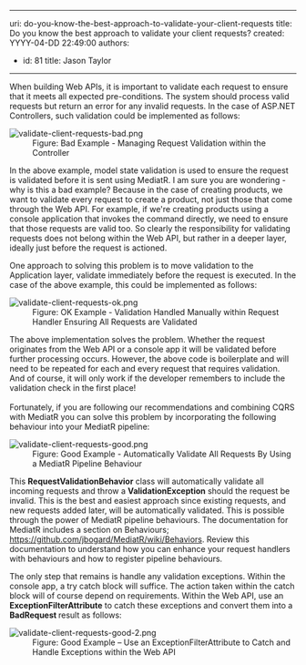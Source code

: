 

---
uri: do-you-know-the-best-approach-to-validate-your-client-requests
title: Do you know the best approach to validate your client requests?
created: YYYY-04-DD 22:49:00
authors:
  - id: 81
    title: Jason Taylor
---




<span class='intro'> <p class="ssw15-rteElement-P">​When building Web APIs, it is important to validate each request to ensure that it meets all expected pre-conditions. The system should process valid requests but return an error for any invalid requests. In the case of ASP.NET Controllers, such validation could be implemented as follows&#58;​<br></p> </span>

<dl class="badImage"><dt>
      <img src="/PublishingImages/validate-client-requests-bad.png" alt="validate-client-requests-bad.png" />
   </dt><dd>Figure&#58; Bad Example - Managing Request Validation within the Controller</dd></dl><p>In the above example, model state validation is used to ensure the request is validated before it is sent using MediatR. I am sure you are wondering - why is this a bad example? Because in the case of creating products, we want to validate every request to create a product, not just those that come through the Web API. For example, if we're creating products using a console application that invokes the command directly, we need to ensure that those requests are valid too. So clearly the responsibility for validating requests does not belong within the Web API, but rather in a deeper layer, ideally just before the request is actioned.</p><p>One approach to solving this problem is to move validation to the Application layer, validate immediately before the request is executed. In the case of the above example, this could be implemented as follows&#58;</p><dl class="image"><dt>
      <img src="/PublishingImages/validate-client-requests-ok.png" alt="validate-client-requests-ok.png" />
   </dt><dd>Figure&#58; OK Example - Validation Handled Manually within Request Handler Ensuring All Requests are Validated</dd></dl><p>The above implementation solves the problem. Whether the request originates from the Web API or a console app it will be validated before further processing occurs. However, the above code is boilerplate and will need to be repeated for each and every request that requires validation. And of course, it will only work if the developer remembers to include the validation check in the first place!<br>&#160;<br>Fortunately, if you are following our recommendations and combining CQRS with MediatR you can solve this problem by incorporating the following behaviour into your MediatR pipeline&#58;</p><dl class="goodImage"><dt>
      <img src="/PublishingImages/validate-client-requests-good.png" alt="validate-client-requests-good.png" />
   </dt><dd>Figure&#58; Good Example - Automatically Validate All Requests By Using a MediatR Pipeline Behaviour</dd></dl><p>This 
   <strong>RequestValidationBehavior</strong> class will automatically validate all incoming requests and throw a 
   <strong>ValidationException</strong> should the request be invalid. This is the best and easiest approach since existing requests, and new requests added later, will be automatically validated. This is possible through the power of MediatR pipeline behaviours. The documentation for MediatR includes a section on Behaviours; 
   <a href="https&#58;//github.com/jbogard/MediatR/wiki/Behaviors">https&#58;//github.com/jbogard/MediatR/wiki/Behaviors</a>. Review this documentation to understand how you can enhance your request handlers with behaviours and how to register pipeline behaviours.​<br></p><p>The only step that remains is handle any validation exceptions. Within the console app, a try catch block will suffice. The action taken within the catch block will of course depend on requirements. Within the Web API, use an 
   <strong>ExceptionFilterAttribute</strong> to catch these exceptions and convert them into a 
   <strong>BadRequest </strong>result as follows&#58;<br></p><dl class="goodImage"><dt>
      <img src="/PublishingImages/validate-client-requests-good-2.png" alt="validate-client-requests-good-2.png" />
   </dt><dd>Figure&#58; Good Example – Use an ExceptionFilterAttribute to Catch and Handle Exceptions within the Web API</dd></dl>​


